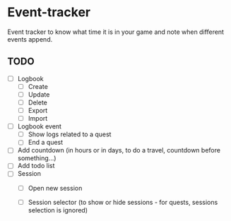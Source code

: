 # Event-tracker
Event tracker to know what time it is in your game and note when different events append.

## TODO 
- [ ] Logbook
  - [ ] Create
  - [ ] Update
  - [ ] Delete
  - [ ] Export
  - [ ] Import
- [ ] Logbook event
  - [ ] Show logs related to a quest
  - [ ] End a quest
- [ ] Add countdown (in hours or in days, to do a travel, countdown before something...)
- [ ] Add todo list
- [ ] Session
    - [ ] Open new session
    - [ ] Session selector (to show or hide sessions - for quests, sessions selection is ignored)

